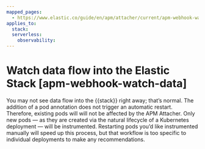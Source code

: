 ```yaml
---
mapped_pages:
  - https://www.elastic.co/guide/en/apm/attacher/current/apm-webhook-watch-data.html
applies_to:
  stack:
  serverless:
    observability:
---
```


# Watch data flow into the Elastic Stack [apm-webhook-watch-data]

You may not see data flow into the {{stack}} right away; that’s normal. The addition of a pod annotation does not trigger an automatic restart. Therefore, existing pods will will not be affected by the APM Attacher. Only new pods — as they are created via the natural lifecycle of a Kubernetes deployment — will be instrumented. Restarting pods you’d like instrumented manually will speed up this process, but that workflow is too specific to individual deployments to make any recommendations.

